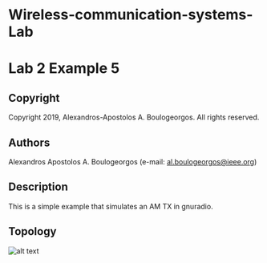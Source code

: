 # Wireless-communication-systems-Lab
# Lab 2 Example 5

## Copyright
Copyright 2019, Alexandros-Apostolos A. Boulogeorgos. All rights reserved.

## Authors
Alexandros Apostolos A. Boulogeorgos (e-mail: al.boulogeorgos@ieee.org)

## Description 
This is a simple example that simulates an AM TX in gnuradio. 

## Topology
![alt text](https://github.com/aboulogeorgos/Wireless-communication-systems-Lab/blob/master/Lab2/example5/example5.grc.png?raw=true)
